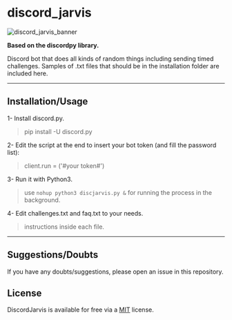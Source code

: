 # discord_jarvis

![discord_jarvis_banner](https://github.com/Frederico-F-Martins/discord_jarvis/assets/56032914/e3e37ba6-1f45-4dc4-9f74-5281ef45cd0a)

**Based on the discordpy library.**

Discord bot that does all kinds of random things including sending timed challenges.
Samples of .txt files that should be in the installation folder are included here.

---
## Installation/Usage

1-  Install discord.py.

> pip install -U discord.py

2-  Edit the script at the end to insert your bot token (and fill the password list):

> client.run = ('#your token#')

3- Run it with Python3.

> use `nohup python3 discjarvis.py &` for running the process in the background.

4- Edit challenges.txt and faq.txt to your needs.

> instructions inside each file.

---
## Suggestions/Doubts

If you have any doubts/suggestions, please open an issue in this repository.


## License

DiscordJarvis is available for free via a [MIT](https://choosealicense.com/licenses/mit/) license.
